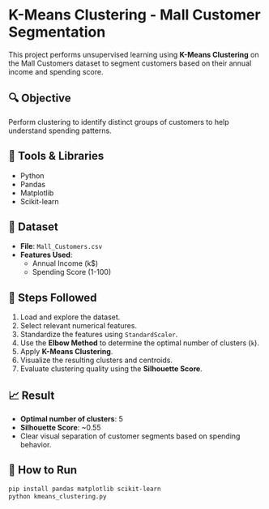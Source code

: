 # K-Means Clustering - Mall Customer Segmentation

This project performs unsupervised learning using **K-Means Clustering** on the Mall Customers dataset to segment customers based on their annual income and spending score.

## 🔍 Objective
Perform clustering to identify distinct groups of customers to help understand spending patterns.

## 🧰 Tools & Libraries
- Python
- Pandas
- Matplotlib
- Scikit-learn

## 📁 Dataset
- **File**: `Mall_Customers.csv`
- **Features Used**:
  - Annual Income (k$)
  - Spending Score (1-100)

## 🧪 Steps Followed
1. Load and explore the dataset.
2. Select relevant numerical features.
3. Standardize the features using `StandardScaler`.
4. Use the **Elbow Method** to determine the optimal number of clusters (`k`).
5. Apply **K-Means Clustering**.
6. Visualize the resulting clusters and centroids.
7. Evaluate clustering quality using the **Silhouette Score**.

## 📈 Result
- **Optimal number of clusters**: 5
- **Silhouette Score**: ~0.55
- Clear visual separation of customer segments based on spending behavior.

## 📌 How to Run
```bash
pip install pandas matplotlib scikit-learn
python kmeans_clustering.py
